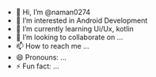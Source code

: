 - 👋 Hi, I’m @naman0274
- 👀 I’m interested in Android Development
- 🌱 I’m currently learning Ui/Ux, kotlin
- 💞️ I’m looking to collaborate on ...
- 📫 How to reach me ...
- 😄 Pronouns: ...
- ⚡ Fun fact: ...

<!---
naman0274/naman0274 is a ✨ special ✨ repository because its `README.md` (this file) appears on your GitHub profile.
You can click the Preview link to take a look at your changes.
--->
